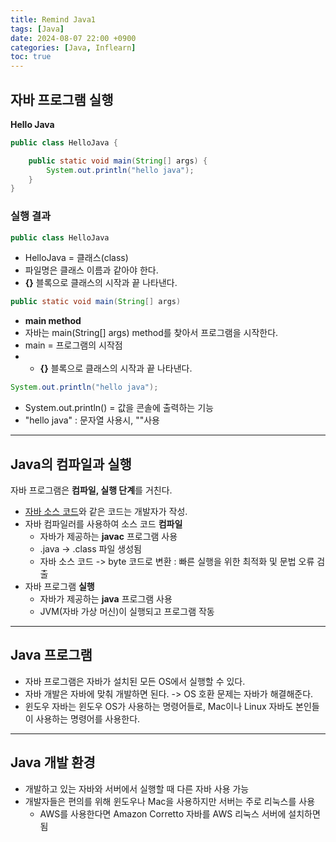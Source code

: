 ```yaml
---
title: Remind Java1
tags: [Java]
date: 2024-08-07 22:00 +0900
categories: [Java, Inflearn]
toc: true
---
```


## 자바 프로그램 실행

**Hello Java**

```java
public class HelloJava {

    public static void main(String[] args) {
        System.out.println("hello java");
    }
}
```

### 실행 결과

```java
public class HelloJava
```

- HelloJava = 클래스(class)
- 파일명은 클래스 이름과 같아야 한다.
- **{}** 블록으로 클래스의 시작과 끝 나타낸다.

```java
public static void main(String[] args)
```

- **main method**
- 자바는 main(String[] args) method를 찾아서 프로그램을 시작한다.
- main = 프로그램의 시작점
- - **{}** 블록으로 클래스의 시작과 끝 나타낸다.

```java
System.out.println("hello java");
```

- System.out.println() = 값을 콘솔에 출력하는 기능
- "hello java" : 문자열 사용시, ""사용

---

## Java의 컴파일과 실행

자바 프로그램은 **컴파일, 실행 단계**를 거친다.

- [자바 소스 코드](#자바-프로그램-실행)와 같은 코드는 개발자가 작성.
- 자바 컴파일러를 사용하여 소스 코드 **컴파일**
  - 자바가 제공하는 **javac** 프로그램 사용
  - .java -> .class 파일 생성됨
  - 자바 소스 코드 -> byte 코드로 변환 : 빠른 실행을 위한 최적화 및 문법 오류 검출
- 자바 프로그램 **실행**
  - 자바가 제공하는 **java** 프로그램 사용
  - JVM(자바 가상 머신)이 실행되고 프로그램 작동

---

## Java 프로그램

- 자바 프로그램은 자바가 설치된 모든 OS에서 실행할 수 있다.
- 자바 개발은 자바에 맞춰 개발하면 된다. -> OS 호환 문제는 자바가 해결해준다.
- 윈도우 자바는 윈도우 OS가 사용하는 명령어들로, Mac이나 Linux 자바도 본인들이 사용하는 명령어를 사용한다.

---

## Java 개발 환경

- 개발하고 있는 자바와 서버에서 실행할 때 다른 자바 사용 가능
- 개발자들은 편의를 위해 윈도우나 Mac을 사용하지만 서버는 주로 리눅스를 사용
  - AWS를 사용한다면 Amazon Corretto 자바를 AWS 리눅스 서버에 설치하면 됨